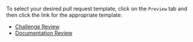 To select your desired pull request template, click on the `Preview` tab and then click the link for the appropriate template:

* [Challenge Review](?expand=1&template=challenge-review.md)
* [Documentation Review](?expand=1&template=documentation-review.md)